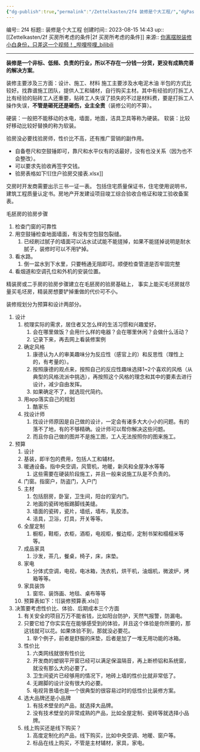 ```yaml
---
{"dg-publish":true,"permalink":"/Zettelkasten/2f4 装修是个大工程/","dgPassFrontmatter":true}
---
```


编号:: 2f4
标题:: 装修是个大工程
创建时间:: 2023-08-15 14:43
up:: [[Zettelkasten/2f 买房所考虑的条件\|2f 买房所考虑的条件]]
来源:: [你离摆脱装修小白身份，只差这一个视频！_哔哩哔哩_bilibili](https://www.bilibili.com/video/BV1yF41147hT/?spm_id_from=333.788&vd_source=bcf798ace50733030b9c7e1fb6a3a349)

---
**装修是一个非标、低频、负责的行业，所以不存在一分钱一分货，更没有成熟完善的解决方案**。

装修主要涉及三方面：设计、施工、材料
施工主要涉及水电泥木油
半包的方式比较好。找靠谱施工团队，提供人工和辅材，自行购买主材。其中有经验的打拆工人
比有经验的贴砖工人还重要，贴砖工人失误了损失的不过是材料费，要是打拆工人操作失误，**不管是砸死还是砸伤，业主全责**（装修公司的不算）。

硬装：一般把不能移动的水电，墙面，地面，洁具卫具等称为硬装。
软装：比较好移动比较好替换的称为软装。

验房没必要找验房师，性价比不高，还有推广营销的副作用。
- 自备卷尺和空鼓锤即可，靠尺和水平仪有的话最好，没有也没关系（因为也不会整改）。
- 可以要求先验收再签字交钱。
- 验房表格如下![[住户验房交接表.xlsx]]

交房时开发商需要出示三书一证一表。
包括住宅质量保证书，住宅使用说明书，建筑工程质量认定书。房地产开发建设项目竣工综合验收合格证和竣工验收备案表。

毛胚房的验房步骤
1. 检查门窗的可靠性
2. 用空鼓锤检查地面墙面，有没有空包鼓包裂缝。
	1. 已经刷过腻子的墙面可以沾水试试能不能搓掉，如果不能搓掉说明是耐水腻子，装修时可以不用铲掉。
3. 看水路。
	1. 倒一盆水到下水里，只要畅通无阻即可。顺便检查管道是否牢固完整
4. 看烟道和空调孔位和外机的安装位置。

精装房或二手房的验房步骤建立在毛胚房的验房基础上，
事实上能买毛坯房就尽量买毛坯房，精装房想要铲掉重做的代价可不小。

装修规划分为预算和设计两部分。
1. 设计
	1. 梳理实际的需求，居住者又怎么样的生活习惯和兴趣爱好。
		1. 会在哪里做饭？会用什么样的电器？会在哪里休闲？会做什么活动？
		2. 记录下来，再去网上看装修案例
	2. 确定风格
		1. 康德认为人的审美趣味分为反应性（感官上的）和反思性（理性上的，有考量的）。
		2. 按照康德的观点来，按照自己的反应性趣味选择1~2个喜欢的风格（从典型的风格流派中挑选），再按照这个风格的理念和其中的要素去进行设计，减少自由发挥。
		3. 如果确定不了，就选现代简约。
	3. 用app落实自己的规划
		1. 酷家乐
	4. 找设计师
		1. 找设计师原因是自己做的设计，一定会有诸多大大小小的问题。有的落不了地，有的不够精确。设计师可以帮你解决这些问题。
		2. 而且你自己做的图并不是施工图，工人无法按照你的图来施工。
2. 预算
	1. 设计
	2. 基装，即半包的费用，包括人工和辅材。
	3. 暖通设备。指中央空调，风管机，地暖，新风和全屋净水等等
		1. 这些需要在硬装阶段施工，并且一般来说施工队是不负责的。
	4. 门窗。指窗户，防盗门，入户门
	5. 主材
		1. 包括厨房，卧室，卫生间，阳台的室内门。
		2. 地面的瓷砖地板踢脚线美缝。
		3. 墙面的瓷砖，瓷片，墙纸，墙布，乳胶漆。
		4. 洁具，卫浴，灯具，开关等等。
	6. 全屋定制
		1. 橱柜，鞋柜，衣柜，酒柜，电视柜，餐边柜，定制书架和榻榻米等等。
	7. 成品家具
		1. 沙发，茶几，餐桌，椅子，床，床垫。
	8. 家电
		1. 分体式空调，电视，电冰箱，洗衣机，烘干机，油烟机，微波炉，烤箱等等。
	9. 家具装饰
		1. 窗帘、装饰画、地毯、桌布等等
	10. 预算表如下：![[装修预算表.xls]]
3. 决策要考虑性价比、体验、后期成本三个方面
	1. 有关安全的项目万万不能省钱，比如阳台防护，天然气报警，防漏电。
	2. 只要它给了你实实在在能够感受到的体验，并且这个体验是你所要的，那这钱就可以花。如果体验不到，那就没必要花。
		1. 举个例子，前者是舒服的床垫，后者是加了一堆无用功能的冰箱。
	3. 性价比
		1. 六类网线就很有性价比
		2. 开发商的塑钢平开窗已经可以满足保温隔音，再上断桥铝和系统窗，就没有那么大的必要了。
		3. 卫生间瓷片已经够用的情况下，地砖上墙的性价比就非常低了。
		4. 无踢脚的设计没有很大的必要。
		5. 电视背景墙也是一个很典型的很容易过时的低性价比装修方案。
	4. 选大品牌还是小品牌
		1. 有技术壁垒的产品，就选择大品牌。
		2. 没有技术壁垒的非常成熟的产品，比如全屋定制、瓷砖等就选择小品牌。
	5. 线上购买还是线下购买？
		1. 高度定制化的产品，线下购买，比如中央空调、地暖、窗户等。
		2. 标品在线上购买，不管是主材辅材，家具，家电。








